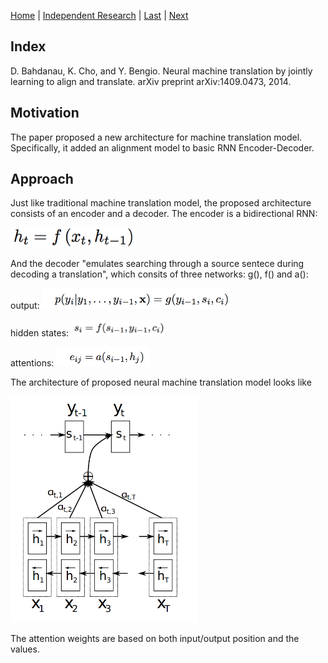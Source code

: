 [Home](https://clojia.github.io/) | [Independent Research](https://clojia.github.io/independent_research/) | [Last](https://clojia.github.io/independent_research/2018-09-IR-G-OpenMax) | [Next]()

## Index
 D. Bahdanau, K. Cho, and Y. Bengio. Neural machine translation by jointly learning to align and translate.
arXiv preprint arXiv:1409.0473, 2014.

## Motivation
The paper proposed a new architecture for machine translation model. Specifically, it added an alignment model to basic RNN Encoder-Decoder. 

## Approach
Just like traditional machine translation model, the proposed architecture consists of an encoder and a decoder. The encoder is a bidirectional RNN: 

<img src="images/translation_encoder.png" width="200"> 

And the decoder "emulates searching through a source sentece during decoding a translation", which consits of three networks: g(), f() and a():

output:
<img src="images/translation_g.png" width="300"> 

hidden states:
<img src="images/translation_f.png" width="150"> 

attentions:
<img src="images/translation_a.png" width="150"> 


The architecture of proposed neural machine translation model looks like 

<img src="images/translation-attention.png" width="300"> 

The attention weights are based on both input/output position and the values.
